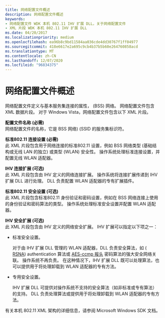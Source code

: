 ```yaml
---
title: 网络配置文件概述
description: 网络配置文件概述
keywords:
- 网络配置文件 WDK 本机 802.11 IHV 扩展 DLL，关于网络配置文件
- XML 片段 WDK 本机 802.11 IHV 扩展 DLL
ms.date: 04/20/2017
ms.localizationpriority: medium
ms.openlocfilehash: ea96b8c9bd11584aa036cde4dd30767f1ff04977
ms.sourcegitcommit: 418e6617e2a695c9cb4b37b5b60e264760858acd
ms.translationtype: MT
ms.contentlocale: zh-CN
ms.lasthandoff: 12/07/2020
ms.locfileid: "96834375"
---
```

# <a name="network-profile-overview"></a>网络配置文件概述




 

网络配置文件定义与基本服务集连接的属性， (BSS) 网络。 网络配置文件包含 XML 数据片段。 对于 Windows Vista，网络配置文件包含以下 XML 片段。

<a href="" id="profile-name--required-"></a>**配置文件名称 (必需)**  
网络配置文件的名称，它是 BSS 网络)  (SSID 的服务集标识符。

<a href="" id="standard-802-11-connectivity-settings--required-"></a>**标准802.11 连接设置 (必需)**  
此 XML 片段包含用于网络连接的标准802.11 设置，例如 BSS 网络类型 (基础结构或无线 LAN 的独立) 或类型 (WLAN) 安全性。 操作系统处理标准连接设置，并配置无线 WLAN 适配器。

<a href="" id="ihv-connectivity-extensions--optional-"></a>**IHV 连接扩展 (可选)**  
此 XML 片段包含由 IHV 定义的网络连接扩展。 操作系统将连接扩展传递到 IHV 扩展 DLL 进行处理。 DLL 负责配置 WLAN 适配器的专有扩展插件。

<a href="" id="standard-802-11-security-settings--optional-"></a>**标准802.11 安全设置 (可选)**  
此 XML 片段包含标准802.11 身份验证和密码设置，例如在 BSS 网络连接上使用的身份验证和密码算法的类型。 操作系统处理标准安全设置并配置 WLAN 适配器。

<a href="" id="ihv-security-extensions--optional-"></a>**IHV 安全扩展 (可选)**  
此 XML 片段包含由 IHV 定义的网络安全扩展。 IHV 扩展可以指定以下项之一：

-   标准安全设置。

    对于由 IHV 扩展 DLL 管理的 WLAN 适配器，DLL 负责安全算法，如 ( [RSNA](/previous-versions/windows/hardware/wireless/rsna-overview)) authentication 算法或 [AES-ccmp 报头](/previous-versions/windows/hardware/wireless/aes-ccmp) 密码算法的强大安全网络关联。 操作系统不再负责。 在这种情况下，IHV 扩展 DLL 既可以处理算法，也可以提供用于将处理卸载到 WLAN 适配器的专有方法。

-   专用安全设置。

    IHV 扩展 DLL 可提供对操作系统不支持的安全算法（如非标准或专有算法）的支持。 DLL 负责处理算法或提供用于将处理卸载到 WLAN 适配器的专有方法。

有关本机 802.11 XML 架构的详细信息，请参阅 Microsoft Windows SDK 文档。

 

 
